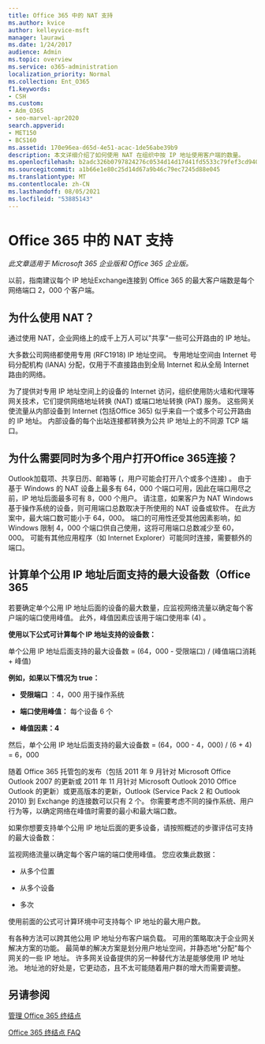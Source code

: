 ```yaml
---
title: Office 365 中的 NAT 支持
ms.author: kvice
author: kelleyvice-msft
manager: laurawi
ms.date: 1/24/2017
audience: Admin
ms.topic: overview
ms.service: o365-administration
localization_priority: Normal
ms.collection: Ent_O365
f1.keywords:
- CSH
ms.custom:
- Adm_O365
- seo-marvel-apr2020
search.appverid:
- MET150
- BCS160
ms.assetid: 170e96ea-d65d-4e51-acac-1de56abe39b9
description: 本文详细介绍了如何使用 NAT 在组织中按 IP 地址使用客户端的数量。
ms.openlocfilehash: b2adc326b0797824276c0534d14d17d41fd5533c79fef3cd940e274f00218549
ms.sourcegitcommit: a1b66e1e80c25d14d67a9b46c79ec7245d88e045
ms.translationtype: MT
ms.contentlocale: zh-CN
ms.lasthandoff: 08/05/2021
ms.locfileid: "53885143"
---
```

# <a name="nat-support-with-office-365"></a>Office 365 中的 NAT 支持

*此文章适用于 Microsoft 365 企业版和 Office 365 企业版。* 

以前，指南建议每个 IP 地址Exchange连接到 Office 365 的最大客户端数是每个网络端口 2，000 个客户端。
  
## <a name="why-use-nat"></a>为什么使用 NAT？

通过使用 NAT，企业网络上的成千上万人可以"共享"一些可公开路由的 IP 地址。
  
大多数公司网络都使用专用 (RFC1918) IP 地址空间。 专用地址空间由 Internet 号码分配机构 (IANA) 分配，仅用于不直接路由到全局 Internet 和从全局 Internet 路由的网络。
  
为了提供对专用 IP 地址空间上的设备的 Internet 访问，组织使用防火墙和代理等网关技术，它们提供网络地址转换 (NAT) 或端口地址转换 (PAT) 服务。 这些网关使流量从内部设备到 Internet (包括Office 365) 似乎来自一个或多个可公开路由的 IP 地址。 内部设备的每个出站连接都转换为公共 IP 地址上的不同源 TCP 端口。 
  
## <a name="why-do-you-need-to-have-so-many-connections-open-to-office-365-at-the-same-time"></a>为什么需要同时为多个用户打开Office 365连接？

Outlook加载项、共享日历、邮箱等 (，用户可能会打开八个或多个连接) 。 由于基于 Windows 的 NAT 设备上最多有 64，000 个端口可用，因此在端口用尽之前，IP 地址后面最多可有 8，000 个用户。 请注意，如果客户为 NAT Windows基于操作系统的设备，则可用端口总数取决于所使用的 NAT 设备或软件。 在此方案中，最大端口数可能小于 64，000。 端口的可用性还受其他因素影响，如 Windows 限制 4，000 个端口供自己使用，这将可用端口总数减少至 60，000。 可能有其他应用程序（如 Internet Explorer）可能同时连接，需要额外的端口。
  
## <a name="calculating-maximum-supported-devices-behind-a-single-public-ip-address-with-office-365"></a>计算单个公用 IP 地址后面支持的最大设备数（Office 365

若要确定单个公用 IP 地址后面的设备的最大数量，应监视网络流量以确定每个客户端的端口使用峰值。 此外，峰值因素应该用于端口使用率 (4) 。 
  
 **使用以下公式可计算每个 IP 地址支持的设备数：**
  
单个公用 IP 地址后面支持的最大设备数 = (64，000 - 受限端口) / (峰值端口消耗 + 峰值) 
  
 **例如，如果以下情况为 true：**
  
- **受限端口** ：4，000 用于操作系统

- **端口使用峰值：** 每个设备 6 个

- **峰值因素：4**

然后，单个公用 IP 地址后面支持的最大设备数 = (64，000 - 4，000) / (6 + 4) = 6，000
  
随着 Office 365 托管包的发布（包括 2011 年 9 月针对 Microsoft Office Outlook 2007 的更新或 2011 年 11 月针对 Microsoft Outlook 2010 Office Outlook 的更新）或更高版本的更新，Outlook (Service Pack 2 和 Outlook 2010) 到 Exchange 的连接数可以只有 2 个。 你需要考虑不同的操作系统、用户行为等，以确定网络在峰值时需要的最小和最大端口数。
  
如果你想要支持单个公用 IP 地址后面的更多设备，请按照概述的步骤评估可支持的最大设备数：
  
监视网络流量以确定每个客户端的端口使用峰值。 您应收集此数据：
  
- 从多个位置
    
- 从多个设备
    
- 多次
    
使用前面的公式可计算环境中可支持每个 IP 地址的最大用户数。
  
有各种方法可以跨其他公用 IP 地址分布客户端负载。 可用的策略取决于企业网关解决方案的功能。 最简单的解决方案是划分用户地址空间，并静态地"分配"每个网关的一些 IP 地址。 许多网关设备提供的另一种替代方法是能够使用 IP 地址池。 地址池的好处是，它更动态，且不太可能随着用户群的增大而需要调整。
  
## <a name="see-also"></a>另请参阅

[管理 Office 365 终结点](https://support.office.com/article/99cab9d4-ef59-4207-9f2b-3728eb46bf9a)
  
[Office 365 终结点 FAQ](https://support.office.com/article/d4088321-1c89-4b96-9c99-54c75cae2e6d)
